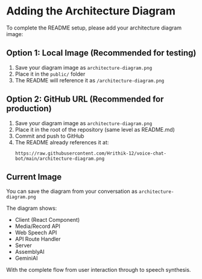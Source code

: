 # Adding the Architecture Diagram

To complete the README setup, please add your architecture diagram image:

## Option 1: Local Image (Recommended for testing)

1. Save your diagram image as `architecture-diagram.png`
2. Place it in the `public/` folder
3. The README will reference it as `/architecture-diagram.png`

## Option 2: GitHub URL (Recommended for production)

1. Save your diagram image as `architecture-diagram.png`
2. Place it in the root of the repository (same level as README.md)
3. Commit and push to GitHub
4. The README already references it at:
   ```
   https://raw.githubusercontent.com/Hrithik-12/voice-chat-bot/main/architecture-diagram.png
   ```

## Current Image

You can save the diagram from your conversation as `architecture-diagram.png`

The diagram shows:
- Client (React Component)
- Media/Record API
- Web Speech API
- API Route Handler
- Server
- AssemblyAI
- GeminiAI

With the complete flow from user interaction through to speech synthesis.
